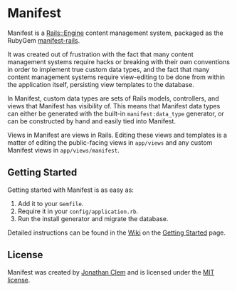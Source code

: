 # Manifest

Manifest is a [Rails::Engine][rails_engine] content management system, packaged as the RubyGem [manifest-rails][manifest_rails_gem].

It was created out of frustration with the fact that many content management systems require hacks or breaking with their own conventions in order to implement true custom data types, and the fact that many content management systems require view-editing to be done from within the application itself, persisting view templates to the database.

In Manifest, custom data types are sets of Rails models, controllers, and views that Manifest has visibility of. This means that Manifest data types can either be generated with the built-in `manifest:data_type` generator, or can be constructed by hand and easily tied into Manifest.

Views in Manifest are views in Rails. Editing these views and templates is a matter of editing the public-facing views in `app/views` and any custom Manifest views in `app/views/manifest`.

## Getting Started

Getting started with Manifest is as easy as:

1. Add it to your `Gemfile`.
2. Require it in your `config/application.rb`.
3. Run the install generator and migrate the database.

Detailed instructions can be found in the [Wiki][wiki] on the [Getting Started][getting_started] page.

## License

Manifest was created by [Jonathan Clem][jclem] and is licensed under the [MIT license][license].

[rails_engine]: http://api.rubyonrails.org/classes/Rails/Engine.html
[manifest_rails_gem]: http://rubygems.org/gems/manifest-rails
[wiki]: https://github.com/jclem/manifest-rails/wiki
[getting_started]: https://github.com/jclem/manifest-rails/wiki/Getting-Started
[jclem]: http://jclem.net
[license]: https://github.com/jclem/manifest-rails/blob/master/MIT-LICENSE